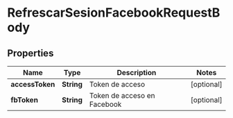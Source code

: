 

# RefrescarSesionFacebookRequestBody

## Properties

Name | Type | Description | Notes
------------ | ------------- | ------------- | -------------
**accessToken** | **String** | Token de acceso |  [optional]
**fbToken** | **String** | Token de acceso en Facebook |  [optional]



